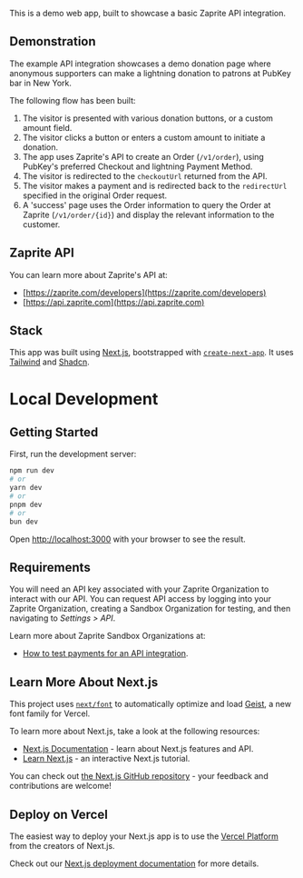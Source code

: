 This is a demo web app, built to showcase a basic Zaprite API integration.

## Demonstration

The example API integration showcases a demo donation page where anonymous supporters can make a lightning donation to patrons at PubKey bar in New York.

The following flow has been built:

1. The visitor is presented with various donation buttons, or a custom amount field.
2. The visitor clicks a button or enters a custom amount to initiate a donation.
3. The app uses Zaprite's API to create an Order (`/v1/order`), using PubKey's preferred Checkout and lightning Payment Method.
4. The visitor is redirected to the `checkoutUrl` returned from the API.
5. The visitor makes a payment and is redirected back to the `redirectUrl` specified in the original Order request.
6. A 'success' page uses the Order information to query the Order at Zaprite (`/v1/order/{id}`) and display the relevant information to the customer.

## Zaprite API

You can learn more about Zaprite's API at:

- [https://zaprite.com/developers](https://zaprite.com/developers)
- [https://api.zaprite.com](https://api.zaprite.com)

## Stack

This app was built using [Next.js](https://nextjs.org), bootstrapped with [`create-next-app`](https://nextjs.org/docs/app/api-reference/cli/create-next-app). It uses [Tailwind](https://tailwindcss.com/) and [Shadcn](https://ui.shadcn.com).

# Local Development

## Getting Started

First, run the development server:

```bash
npm run dev
# or
yarn dev
# or
pnpm dev
# or
bun dev
```

Open [http://localhost:3000](http://localhost:3000) with your browser to see the result.

## Requirements

You will need an API key associated with your Zaprite Organization to interact with our API. You can request API access by logging into your Zaprite Organization, creating a Sandbox Organization for testing, and then navigating to _Settings > API_.

Learn more about Zaprite Sandbox Organizations at:

- [How to test payments for an API integration](https://help.zaprite.com/en/articles/9875022-how-to-test-payments-for-an-api-integration).

## Learn More About Next.js

This project uses [`next/font`](https://nextjs.org/docs/app/building-your-application/optimizing/fonts) to automatically optimize and load [Geist](https://vercel.com/font), a new font family for Vercel.

To learn more about Next.js, take a look at the following resources:

- [Next.js Documentation](https://nextjs.org/docs) - learn about Next.js features and API.
- [Learn Next.js](https://nextjs.org/learn) - an interactive Next.js tutorial.

You can check out [the Next.js GitHub repository](https://github.com/vercel/next.js) - your feedback and contributions are welcome!

## Deploy on Vercel

The easiest way to deploy your Next.js app is to use the [Vercel Platform](https://vercel.com/new?utm_medium=default-template&filter=next.js&utm_source=create-next-app&utm_campaign=create-next-app-readme) from the creators of Next.js.

Check out our [Next.js deployment documentation](https://nextjs.org/docs/app/building-your-application/deploying) for more details.
